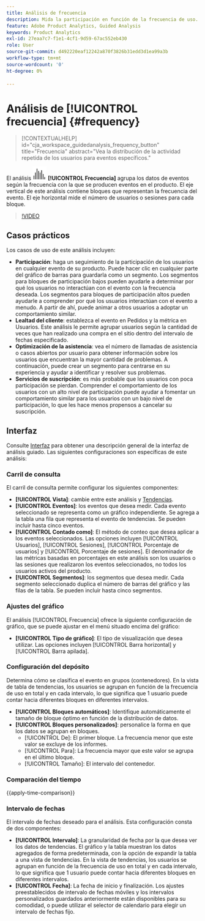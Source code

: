 ```yaml
---
title: Análisis de frecuencia
description: Mida la participación en función de la frecuencia de uso.
feature: Adobe Product Analytics, Guided Analysis
keywords: Product Analytics
exl-id: 27eaa7c7-f1e1-4cf1-9d59-67ac552eb430
role: User
source-git-commit: d492220eaf12242a870f3826b31edd3d1ea99a3b
workflow-type: tm+mt
source-wordcount: '0'
ht-degree: 0%

---
```


# Análisis de [!UICONTROL frecuencia] {#frequency}

<!-- markdownlint-disable MD034 -->

>[!CONTEXTUALHELP]
>id="cja_workspace_guidedanalysis_frequency_button"
>title="Frecuencia"
>abstract="Vea la distribución de la actividad repetida de los usuarios para eventos específicos."

<!-- markdownlint-enable MD034 -->

El análisis ![Frecuencia](/help/assets/icons/Histogram.svg) **[!UICONTROL Frecuencia]** agrupa los datos de eventos según la frecuencia con la que se producen eventos en el producto. El eje vertical de este análisis contiene bloques que representan la frecuencia del evento. El eje horizontal mide el número de usuarios o sesiones para cada bloque.

>[!VIDEO](https://video.tv.adobe.com/v/3428089/?learn=on)

## Casos prácticos

Los casos de uso de este análisis incluyen:

* **Participación**: haga un seguimiento de la participación de los usuarios en cualquier evento de su producto. Puede hacer clic en cualquier parte del gráfico de barras para guardarla como un segmento. Los segmentos para bloques de participación bajos pueden ayudarle a determinar por qué los usuarios no interactúan con el evento con la frecuencia deseada. Los segmentos para bloques de participación altos pueden ayudarle a comprender por qué los usuarios interactúan con el evento a menudo. A partir de ahí, puede animar a otros usuarios a adoptar un comportamiento similar.
* **Lealtad del cliente**: establezca el evento en Pedidos y la métrica en Usuarios. Este análisis le permite agrupar usuarios según la cantidad de veces que han realizado una compra en el sitio dentro del intervalo de fechas especificado.
* **Optimización de la asistencia**: vea el número de llamadas de asistencia o casos abiertos por usuario para obtener información sobre los usuarios que encuentran la mayor cantidad de problemas. A continuación, puede crear un segmento para centrarse en su experiencia y ayudar a identificar y resolver sus problemas.
* **Servicios de suscripción**: es más probable que los usuarios con poca participación se pierdan. Comprender el comportamiento de los usuarios con un alto nivel de participación puede ayudar a fomentar un comportamiento similar para los usuarios con un bajo nivel de participación, lo que les hace menos propensos a cancelar su suscripción.

## Interfaz

Consulte [Interfaz](../overview.md#interface) para obtener una descripción general de la interfaz de análisis guiado. Las siguientes configuraciones son específicas de este análisis:

### Carril de consulta

El carril de consulta permite configurar los siguientes componentes:

* **[!UICONTROL Vista]**: cambie entre este análisis y [Tendencias](trends.md).
* **[!UICONTROL Eventos]**: los eventos que desea medir. Cada evento seleccionado se representa como un gráfico independiente. Se agrega a la tabla una fila que representa el evento de tendencias. Se pueden incluir hasta cinco eventos.
* **[!UICONTROL Contado como]**: El método de conteo que desea aplicar a los eventos seleccionados. Las opciones incluyen [!UICONTROL Usuarios], [!UICONTROL Sesiones], [!UICONTROL Porcentaje de usuarios] y [!UICONTROL Porcentaje de sesiones]. El denominador de las métricas basadas en porcentajes en este análisis son los usuarios o las sesiones que realizaron los eventos seleccionados, no todos los usuarios activos del producto.
* **[!UICONTROL Segmentos]**: los segmentos que desea medir. Cada segmento seleccionado duplica el número de barras del gráfico y las filas de la tabla. Se pueden incluir hasta cinco segmentos.

### Ajustes del gráfico

El análisis [!UICONTROL Frecuencia] ofrece la siguiente configuración de gráfico, que se puede ajustar en el menú situado encima del gráfico:

* **[!UICONTROL Tipo de gráfico]**: El tipo de visualización que desea utilizar. Las opciones incluyen [!UICONTROL Barra horizontal] y [!UICONTROL Barra apilada].

### Configuración del depósito

Determina cómo se clasifica el evento en grupos (contenedores). En la vista de tabla de tendencias, los usuarios se agrupan en función de la frecuencia de uso en total y en cada intervalo, lo que significa que 1 usuario puede contar hacia diferentes bloques en diferentes intervalos.

* **[!UICONTROL Bloques automáticos]**: Identifique automáticamente el tamaño de bloque óptimo en función de la distribución de datos.
* **[!UICONTROL Bloques personalizados]**: personalice la forma en que los datos se agrupan en bloques.
   * [!UICONTROL De]: El primer bloque. La frecuencia menor que este valor se excluye de los informes.
   * [!UICONTROL Para]: La frecuencia mayor que este valor se agrupa en el último bloque.
   * [!UICONTROL Tamaño]: El intervalo del contenedor.

### Comparación del tiempo

{{apply-time-comparison}}

### Intervalo de fechas

El intervalo de fechas deseado para el análisis. Esta configuración consta de dos componentes:

* **[!UICONTROL Intervalo]**: La granularidad de fecha por la que desea ver los datos de tendencias. El gráfico y la tabla muestran los datos agregados de forma predeterminada, con la opción de expandir la tabla a una vista de tendencias. En la vista de tendencias, los usuarios se agrupan en función de la frecuencia de uso en total y en cada intervalo, lo que significa que 1 usuario puede contar hacia diferentes bloques en diferentes intervalos.
* **[!UICONTROL Fecha]**: La fecha de inicio y finalización. Los ajustes preestablecidos de intervalo de fechas móviles y los intervalos personalizados guardados anteriormente están disponibles para su comodidad, o puede utilizar el selector de calendario para elegir un intervalo de fechas fijo.


<!--
## Example

See below foran example of the analysis.

![Frequency](../assets/frequency.png)

-->
